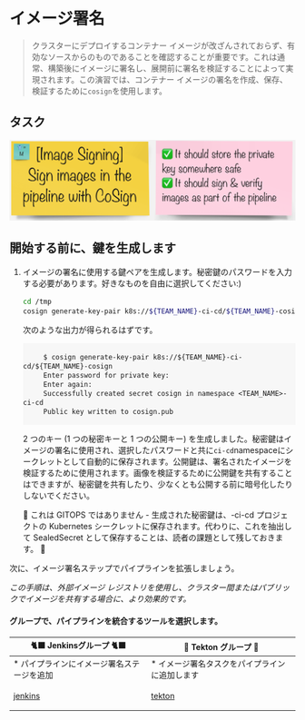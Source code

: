 # イメージ署名

> クラスターにデプロイするコンテナー イメージが改ざんされておらず、有効なソースからのものであることを確認することが重要です。これは通常、構築後にイメージに署名し、展開前に署名を検証することによって実現されます。この演習では、コンテナー イメージの署名を作成、保存、検証するために`cosign`を使用します。

## タスク

![task-image-signing](./images/task-image-signing.png)

## 開始する前に、鍵を生成します

1. イメージの署名に使用する鍵ペアを生成します。秘密鍵のパスワードを入力する必要があります。好きなものを自由に選択してください:)

    ```bash
    cd /tmp
    cosign generate-key-pair k8s://${TEAM_NAME}-ci-cd/${TEAM_NAME}-cosign
    ```

    次のような出力が得られるはずです。

     <div class="highlight" style="background: #f7f7f7">
     <pre><code class="language-bash">
        $ cosign generate-key-pair k8s://${TEAM_NAME}-ci-cd/${TEAM_NAME}-cosign
        Enter password for private key:
        Enter again:
        Successfully created secret cosign in namespace &lt;TEAM_NAME&gt;-ci-cd
        Public key written to cosign.pub
        </code></pre>
    </div>

    2 つのキー (1 つの秘密キーと 1 つの公開キー) を生成しました。秘密鍵はイメージの署名に使用され、選択したパスワードと共に`ci-cd`namespaceにシークレットとして自動的に保存されます。公開鍵は、署名されたイメージを検証するために使用されます。画像を検証するために公開鍵を共有することはできますが、秘密鍵を共有したり、少なくとも公開する前に暗号化したりしないでください。

    <p class="tip">🐌 これは GITOPS ではありません - 生成された秘密鍵は、<TEAM_NAME>-ci-cd プロジェクトの Kubernetes シークレットに保存されます。代わりに、これを抽出して SealedSecret として保存することは、読者の課題として残しておきます。 🐎</p>

次に、イメージ署名ステップでパイプラインを拡張しましょう。

*この手順は、外部イメージ レジストリを使用し、クラスター間またはパブリックでイメージを共有する場合に、より効果的です。*

#### グループで、パイプラインを統合するツールを選択します。

|🐈‍⬛ **Jenkinsグループ** 🐈‍⬛ | 🐅 **Tekton グループ** 🐅|
|--- | ---|
|* パイプラインにイメージ署名ステージを追加 | * イメージ署名タスクをパイプラインに追加します|
|<span style="color:blue;"><p><a href="3-revenge-of-the-automated-testing/8a-jenkins.md">jenkins</a></p></span> | <span style="color:blue;"><p><a href="3-revenge-of-the-automated-testing/8b-tekton.md">tekton</a></p></span>|

